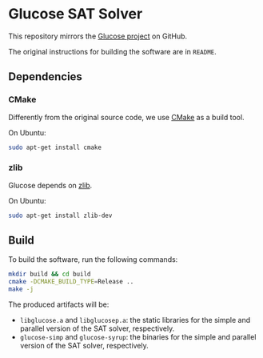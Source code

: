 # Glucose SAT Solver

This repository mirrors the [Glucose project](https://www.labri.fr/perso/lsimon/glucose/)
on GitHub.

The original instructions for building the software are 
in `README`.

## Dependencies

### CMake

Differently from the original source code, we use [CMake](https://cmake.org/)
as a build tool.

On Ubuntu:

```bash
sudo apt-get install cmake
```

### zlib

Glucose depends on [zlib](https://zlib.net/).

On Ubuntu:

```bash
sudo apt-get install zlib-dev
```

## Build

To build the software, run the following commands:

```bash
mkdir build && cd build
cmake -DCMAKE_BUILD_TYPE=Release ..
make -j
```

The produced artifacts will be:
- `libglucose.a` and `libglucosep.a`: the static libraries
   for the simple and parallel version of the SAT solver, respectively.
- `glucose-simp` and `glucose-syrup`: the binaries 
   for the simple and parallel version of the SAT solver, respectively.

